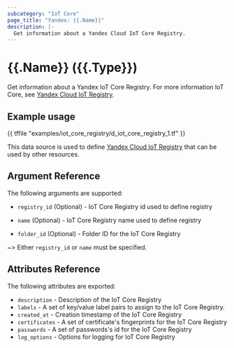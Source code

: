 ```yaml
---
subcategory: "IoT Core"
page_title: "Yandex: {{.Name}}"
description: |-
  Get information about a Yandex Cloud IoT Core Registry.
---
```


# {{.Name}} ({{.Type}})

Get information about a Yandex IoT Core Registry. For more information IoT Core, see [Yandex Cloud IoT Registry](https://cloud.yandex.com/docs/iot-core/quickstart).

## Example usage

{{ tffile "examples/iot_core_registry/d_iot_core_registry_1.tf" }}

This data source is used to define [Yandex Cloud IoT Registry](https://cloud.yandex.com/docs/iot-core/quickstart) that can be used by other resources.

## Argument Reference

The following arguments are supported:

* `registry_id` (Optional) - IoT Core Registry id used to define registry

* `name` (Optional) - IoT Core Registry name used to define registry

* `folder_id` (Optional) - Folder ID for the IoT Core Registry

~> Either `registry_id` or `name` must be specified.

## Attributes Reference

The following attributes are exported:

* `description` - Description of the IoT Core Registry
* `labels` - A set of key/value label pairs to assign to the IoT Core Registry.
* `created_at` - Creation timestamp of the IoT Core Registry
* `certificates` - A set of certificate's fingerprints for the IoT Core Registry
* `passwords` - A set of passwords's id for the IoT Core Registry
* `log_options` - Options for logging for IoT Core Registry
